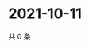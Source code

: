 # 2021-10-11

共 0 条

<!-- BEGIN WEIBO -->
<!-- 最后更新时间 Mon Oct 11 2021 22:10:34 GMT+0800 (China Standard Time) -->

<!-- END WEIBO -->
